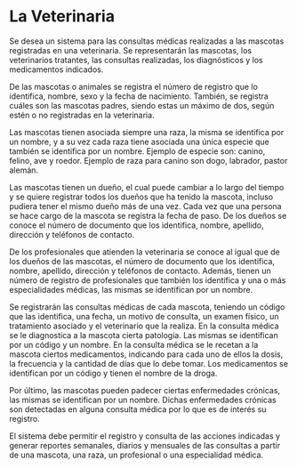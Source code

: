 # La Veterinaria


Se desea un sistema para las consultas médicas realizadas a las mascotas registradas en una veterinaria. Se representarán las mascotas, los veterinarios tratantes, las consultas realizadas, los diagnósticos y los medicamentos indicados. 


De las mascotas o animales se registra el número de registro que lo identifica, nombre, sexo y la fecha de nacimiento. También, se registra cuáles son las mascotas padres, siendo estas un máximo de dos, según estén o no registradas en la veterinaria.


Las mascotas tienen asociada siempre una raza, la misma se identifica por un nombre, y a su vez cada raza tiene asociada una única especie que también se identifica por un nombre. Ejemplo de especie son: canino, felino, ave y roedor. Ejemplo de raza para canino son dogo, labrador, pastor alemán. 


Las mascotas tienen un dueño, el cual puede cambiar a lo largo del tiempo y se quiere registrar todos los dueños que ha tenido la mascota, incluso pudiera tener el mismo dueño más de una vez. Cada vez que una persona se hace cargo de la mascota se registra la fecha de paso. De los dueños se conoce el número de documento que los identifica, nombre, apellido, dirección y teléfonos de contacto.


De los profesionales que atienden la veterinaria se conoce al igual que de los dueños de las mascotas, el número de documento que los identifica, nombre, apellido, dirección y teléfonos de contacto. Además, tienen un número de registro de profesionales que también los identifica y una o más especialidades médicas, las mismas se identifican por un nombre. 


Se registrarán las consultas médicas de cada mascota, teniendo un código que las identifica, una fecha, un motivo de consulta, un examen físico, un tratamiento asociado y el veterinario que la realiza. En la consulta médica se le diagnostica a la mascota cierta patología. Las mismas se identifican por un código y un nombre. En la consulta médica se le recetan a la mascota ciertos medicamentos, indicando para cada uno de ellos la dosis, la frecuencia y la cantidad de días que lo debe tomar. Los medicamentos se identifican por un código y tienen el nombre de la droga.


Por último, las mascotas pueden padecer ciertas enfermedades crónicas, las mismas se identifican por un nombre. Dichas enfermedades crónicas son detectadas en alguna consulta médica por lo que es de interés su registro. 


El sistema debe permitir el registro y consulta de las acciones indicadas y generar reportes semanales, diarios y mensuales de las consultas a partir de una mascota, una raza, un profesional o una especialidad médica.
